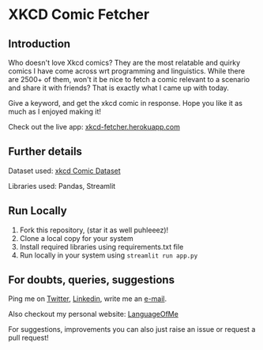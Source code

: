 # XKCD Comic Fetcher

## Introduction
Who doesn't love Xkcd comics? They are the most relatable and quirky comics I have come across wrt programming and linguistics. While there are 2500+ of them, won't it be nice to fetch a comic relevant to a scenario and share it with friends? That is exactly what I came up with today.

Give a keyword, and get the xkcd comic in response. Hope you like it as much as I enjoyed making it!

Check out the live app: [xkcd-fetcher.herokuapp.com](https://xkcd-fetcher.herokuapp.com)

## Further details
Dataset used: [xkcd Comic Dataset](https://www.kaggle.com/ashkave/xkcd-comic-data)

Libraries used: Pandas, Streamlit

## Run Locally
1. Fork this repository, (star it as well puhleeez)!
2. Clone a local copy for your system
3. Install required libraries using requirements.txt file
4. Run locally in your system using `streamlit run app.py`

## For doubts, queries, suggestions
Ping me on [Twitter](https://www.twitter.com/sidgupta234), [Linkedin](https://www.linkedin.com/in/sidgupta234), write me an [e-mail](mailto:siddharthgupta234@gmail.com). 

Also checkout my personal website: [LanguageOfMe](https://www.languageof.me)

For suggestions, improvements you can also just raise an issue or request a pull request!
